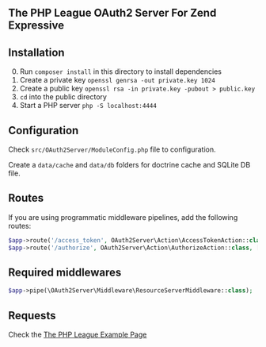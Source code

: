 ## The PHP League OAuth2 Server For Zend Expressive 

## Installation

0. Run `composer install` in this directory to install dependencies
0. Create a private key `openssl genrsa -out private.key 1024`
0. Create a public key `openssl rsa -in private.key -pubout > public.key`
0. `cd` into the public directory
0. Start a PHP server `php -S localhost:4444`

## Configuration

Check `src/OAuth2Server/ModuleConfig.php` file to configuration.

Create a `data/cache` and `data/db` folders for doctrine cache and SQLite DB file.

## Routes

If you are using programmatic middleware pipelines, add the following routes:

```php
$app->route('/access_token', OAuth2Server\Action\AccessTokenAction::class, ['POST'], 'oauth2.access_token');
$app->route('/authorize', OAuth2Server\Action\AuthorizeAction::class, ['GET'], 'oauth2.authorize');
```

## Required middlewares

```php
$app->pipe(\OAuth2Server\Middleware\ResourceServerMiddleware::class);
```

## Requests

Check the [The PHP League Example Page](https://github.com/thephpleague/oauth2-server/tree/master/examples)
